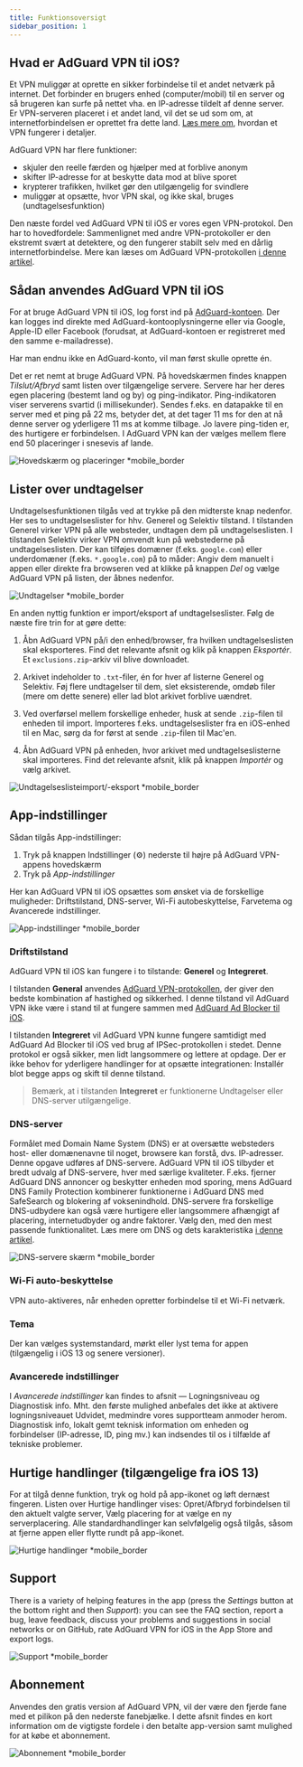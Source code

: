 ```yaml
---
title: Funktionsoversigt
sidebar_position: 1
---
```


## Hvad er AdGuard VPN til iOS?

Et VPN muliggør at oprette en sikker forbindelse til et andet netværk på internet. Det forbinder en brugers enhed (computer/mobil) til en server og så brugeren kan surfe på nettet vha. en IP-adresse tildelt af denne server. Er VPN-serveren placeret i et andet land, vil det se ud som om, at internetforbindelsen er oprettet fra dette land. [Læs mere om](/general/how-vpn-works), hvordan et VPN fungerer i detaljer.

AdGuard VPN har flere funktioner:

- skjuler den reelle færden og hjælper med at forblive anonym
- skifter IP-adresse for at beskytte data mod at blive sporet
- krypterer trafikken, hvilket gør den utilgængelig for svindlere
- muliggør at opsætte, hvor VPN skal, og ikke skal, bruges (undtagelsesfunktion)

Den næste fordel ved AdGuard VPN til iOS er vores egen VPN-protokol. Den har to hovedfordele: Sammenlignet med andre VPN-protokoller er den ekstremt svært at detektere, og den fungerer stabilt selv med en dårlig internetforbindelse. Mere kan læses om AdGuard VPN-protokollen [i denne artikel](/general/adguard-vpn-protocol).

## Sådan anvendes AdGuard VPN til iOS

For at bruge AdGuard VPN til iOS, log forst ind på [AdGuard-kontoen](https://my.adguard.com/). Der kan logges ind direkte med AdGuard-kontooplysningerne eller via Google, Apple-ID eller Facebook (forudsat, at AdGuard-kontoen er registreret med den samme e-mailadresse).

Har man endnu ikke en AdGuard-konto, vil man først skulle oprette én.

Det er ret nemt at bruge AdGuard VPN. På hovedskærmen findes knappen *Tilslut/Afbryd* samt listen over tilgængelige servere. Servere har her deres egen placering (bestemt land og by) og ping-indikator. Ping-indikatoren viser serverens svartid (i millisekunder). Sendes f.eks. en datapakke til en server med et ping på 22 ms, betyder det, at det tager 11 ms for den at nå denne server og yderligere 11 ms at komme tilbage. Jo lavere ping-tiden er, des hurtigere er forbindelsen. I AdGuard VPN kan der vælges mellem flere end 50 placeringer i snesevis af lande.

![Hovedskærm og placeringer *mobile_border](https://cdn.adguardvpn.com/content/kb/vpn/ios/1.png?123)

## Lister over undtagelser

Undtagelsesfunktionen tilgås ved at trykke på den midterste knap nedenfor. Her ses to undtagelseslister for hhv. Generel og Selektiv tilstand. I tilstanden Generel virker VPN på alle websteder, undtagen dem på undtagelseslisten. I tilstanden Selektiv virker VPN omvendt kun på webstederne på undtagelseslisten. Der kan tilføjes domæner (f.eks. `google.com`) eller underdomæner (f.eks. `*.google.com`) på to måder: Angiv dem manuelt i appen eller direkte fra browseren ved at klikke på knappen *Del* og vælge AdGuard VPN på listen, der åbnes nedenfor.

![Undtagelser *mobile_border](https://cdn.adguardvpn.com/content/kb/vpn/ios/2.png?123)

En anden nyttig funktion er import/eksport af undtagelseslister. Følg de næste fire trin for at gøre dette:

1. Åbn AdGuard VPN på/i den enhed/browser, fra hvilken undtagelseslisten skal eksporteres. Find det relevante afsnit og klik på knappen *Eksportér*. Et `exclusions.zip`-arkiv vil blive downloadet.

2. Arkivet indeholder to `.txt`-filer, én for hver af listerne Generel og Selektiv. Føj flere undtagelser til dem, slet eksisterende, omdøb filer (mere om dette senere) eller lad blot arkivet forblive uændret.

3. Ved overførsel mellem forskellige enheder, husk at sende `.zip`-filen til enheden til import. Importeres f.eks. undtagelseslister fra en iOS-enhed til en Mac, sørg da for først at sende `.zip`-filen til Mac'en.

4. Åbn AdGuard VPN på enheden, hvor arkivet med undtagelseslisterne skal importeres. Find det relevante afsnit, klik på knappen *Importér* og vælg arkivet.

![Undtagelseslisteimport/-eksport *mobile_border](https://cdn.adguardvpn.com/content/kb/vpn/ios/import-export-exclusions.png)

## App-indstillinger

Sådan tilgås App-indstillinger:

1. Tryk på knappen Indstillinger (⚙) nederste til højre på AdGuard VPN-appens hovedskærm
2. Tryk på *App-indstillinger*

Her kan AdGuard VPN til iOS opsættes som ønsket via de forskellige muligheder: Driftstilstand, DNS-server, Wi-Fi autobeskyttelse, Farvetema og Avancerede indstillinger.

![App-indstillinger *mobile_border](https://cdn.adguardvpn.com/content/kb/vpn/ios/app-settings.png)

### Driftstilstand

AdGuard VPN til iOS kan fungere i to tilstande: **Generel** og **Integreret**.

I tilstanden **General** anvendes [AdGuard VPN-protokollen](/general/adguard-vpn-protocol), der giver den bedste kombination af hastighed og sikkerhed. I denne tilstand vil AdGuard VPN ikke være i stand til at fungere sammen med [AdGuard Ad Blocker til iOS](https://adguard.com/kb/adguard-for-ios/overview/).

I tilstanden **Integreret** vil AdGuard VPN kunne fungere samtidigt med AdGuard Ad Blocker til iOS ved brug af IPSec-protokollen i stedet. Denne protokol er også sikker, men lidt langsommere og lettere at opdage. Der er ikke behov for yderligere handlinger for at opsætte integrationen: Installér blot begge apps og skift til denne tilstand.
> Bemærk, at i tilstanden **Integreret** er funktionerne Undtagelser eller DNS-server utilgængelige.

### DNS-server

Formålet med Domain Name System (DNS) er at oversætte websteders host- eller domænenavne til noget, browsere kan forstå, dvs. IP-adresser. Denne opgave udføres af DNS-servere. AdGuard VPN til iOS tilbyder et bredt udvalg af DNS-servere, hver med særlige kvaliteter. F.eks. fjerner AdGuard DNS annoncer og beskytter enheden mod sporing, mens AdGuard DNS Family Protection kombinerer funktionerne i AdGuard DNS med SafeSearch og blokering af voksenindhold. DNS-servere fra forskellige DNS-udbydere kan også være hurtigere eller langsommere afhængigt af placering, internetudbyder og andre faktorer. Vælg den, med den mest passende funktionalitet. Læs mere om DNS og dets karakteristika [i denne artikel](https://adguard-dns.io/kb/general/dns-filtering/#what-is-dns).

![DNS-servere skærm *mobile_border](https://cdn.adguardvpn.com/content/kb/vpn/ios/dns-server.png)

### Wi-Fi auto-beskyttelse

VPN auto-aktiveres, når enheden opretter forbindelse til et Wi-Fi netværk.

### Tema

Der kan vælges systemstandard, mørkt eller lyst tema for appen (tilgængelig i iOS 13 og senere versioner).

### Avancerede indstillinger

I *Avancerede indstillinger* kan findes to afsnit — Logningsniveau og Diagnostisk info. Mht. den første mulighed anbefales det ikke at aktivere logningsniveauet Udvidet, medmindre vores supportteam anmoder herom. Diagnostisk info, lokalt gemt teknisk information om enheden og forbindelser (IP-adresse, ID, ping mv.) kan indsendes til os i tilfælde af tekniske problemer.

## Hurtige handlinger (tilgængelige fra iOS 13)

For at tilgå denne funktion, tryk og hold på app-ikonet og løft dernæst fingeren. Listen over Hurtige handlinger vises: Opret/Afbryd forbindelsen til den aktuelt valgte server, Vælg placering for at vælge en ny serverplacering. Alle standardhandlinger kan selvfølgelig også tilgås, såsom at fjerne appen eller flytte rundt på app-ikonet.

![Hurtige handlinger *mobile_border](https://cdn.adguardvpn.com/content/kb/vpn/ios/quick-actions.png)

## Support

There is a variety of helping features in the app (press the *Settings* button at the bottom right and then *Support*): you can see the FAQ section, report a bug, leave feedback, discuss your problems and suggestions in social networks or on GitHub, rate AdGuard VPN for iOS in the App Store and export logs.

![Support *mobile_border](https://cdn.adguardvpn.com/content/kb/vpn/ios/support.png)

## Abonnement

Anvendes den gratis version af AdGuard VPN, vil der være den fjerde fane med et pilikon på den nederste fanebjælke. I dette afsnit findes en kort information om de vigtigste fordele i den betalte app-version samt mulighed for at købe et abonnement.

![Abonnement *mobile_border](https://cdn.adguardvpn.com/content/kb/vpn/ios/subscription_en.png)
